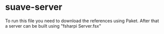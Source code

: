 # suave-server
To run this file you need to download the references using Paket. After that a server can be built using "fsharpi Server.fsx"
